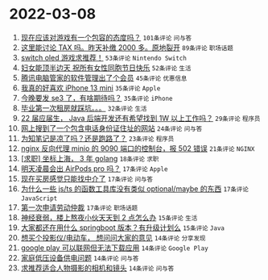 # 2022-03-08

1. [现在应该对游戏有一个包容的态度吗？](https://www.v2ex.com/t/838854) `101条评论` `问与答`
1. [这里能讨论 TAX 吗。昨天补缴 2000 多。原地裂开](https://www.v2ex.com/t/838781) `89条评论` `职场话题`
1. [switch oled 游戏求推荐！](https://www.v2ex.com/t/838774) `53条评论` `Nintendo Switch`
1. [妇女能顶半边天 祝所有女性同胞节日快乐](https://www.v2ex.com/t/838777) `52条评论` `生活`
1. [腾讯电脑管家的软件管理出了个会员](https://www.v2ex.com/t/838800) `45条评论` `优惠信息`
1. [我真的好喜欢 iPhone 13 mini](https://www.v2ex.com/t/838881) `35条评论` `Apple`
1. [今晚要发 se3 了，有啥期待吗？](https://www.v2ex.com/t/838859) `35条评论` `iPhone`
1. [毕业第一次租房就踩坑。。。](https://www.v2ex.com/t/838890) `32条评论` `生活`
1. [22 届应届生， Java 后端开发还有希望找到 1W 以上工作吗？](https://www.v2ex.com/t/838783) `29条评论` `程序员`
1. [网上搜到了一个包含电话身份证住址的网站](https://www.v2ex.com/t/838844) `24条评论` `问与答`
1. [为知笔记是凉了吗？还是跑路了？](https://www.v2ex.com/t/838793) `23条评论` `程序员`
1. [nginx 反向代理 minio 的 9090 端口的控制台，报 502 错误](https://www.v2ex.com/t/838785) `21条评论` `NGINX`
1. [[求职] 坐标上海， 3 年 golang](https://www.v2ex.com/t/838860) `18条评论` `求职`
1. [明天凌晨会出 AirPods pro 吗？](https://www.v2ex.com/t/838886) `17条评论` `Apple`
1. [现在买房感觉只能找中介了](https://www.v2ex.com/t/838867) `17条评论` `问与答`
1. [为什么一些 js/ts 的函数工具库没有类似 optional/maybe 的东西](https://www.v2ex.com/t/838862) `17条评论` `JavaScript`
1. [第一次申请劳动仲裁](https://www.v2ex.com/t/838815) `17条评论` `职场话题`
1. [神经衰弱，楼上熬夜小伙天天到 2 点怎么办](https://www.v2ex.com/t/838912) `15条评论` `生活`
1. [大家都还在用什么 springboot 版本？有升级计划么](https://www.v2ex.com/t/838827) `15条评论` `Java`
1. [想买个投影仪/电动车， 想问问大家的意见](https://www.v2ex.com/t/838857) `14条评论` `分享发现`
1. [google play 可以联网但无法下载应用](https://www.v2ex.com/t/838835) `14条评论` `Google Play`
1. [家庭低压设备供电问题](https://www.v2ex.com/t/838772) `14条评论` `问与答`
1. [求推荐适合人物摄影的相机和镜头](https://www.v2ex.com/t/838766) `14条评论` `问与答`
